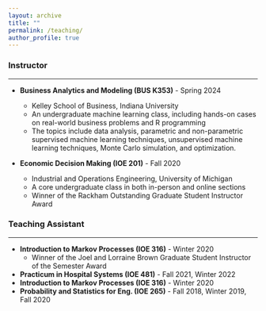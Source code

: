 ```yaml
---
layout: archive
title: ""
permalink: /teaching/
author_profile: true
---
```


### **Instructor**
___
* **Business Analytics and Modeling (BUS K353)** - Spring 2024
  * Kelley School of Business, Indiana University
  * An undergraduate machine learning class, including hands-on cases on real-world business problems and R programming
  * The topics include data analysis, parametric and non-parametric supervised machine learning techniques, unsupervised machine learning techniques, Monte Carlo simulation, and optimization.
  
* **Economic Decision Making (IOE 201)** - Fall 2020
  * Industrial and Operations Engineering, University of Michigan
  * A core undergraduate class in both in-person and online sections
  * Winner of the Rackham Outstanding Graduate Student Instructor Award

### **Teaching Assistant**
___
  * **Introduction to Markov Processes (IOE 316)** - Winter 2020  
    * <span style="color:#black"> Winner of the Joel and Lorraine Brown Graduate Student Instructor of the Semester Award </span>
  * **Practicum in Hospital Systems (IOE 481)** - Fall 2021, Winter 2022  
  * **Introduction to Markov Processes (IOE 316)** - Winter 2020  
  * **Probability and Statistics for Eng. (IOE 265)** - Fall 2018, Winter 2019, Fall 2020  
